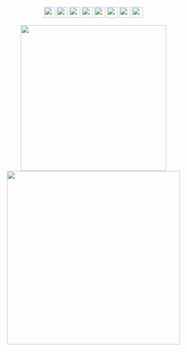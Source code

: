 <p align="center">
   <img src="https://img.shields.io/badge/ANGULAR-%2320232a?style=for-the-badge&logo=angular&logoColor=DD0031" height="25"/>
   <img src="https://img.shields.io/badge/VUEJS-%2320232a?style=for-the-badge&logo=vue.js"  height="25"/>
   <img src="https://img.shields.io/badge/react-%2320232a.svg?style=for-the-badge&logo=react&logoColor=%2361DAFB"  height="25"/>
   <img src="https://img.shields.io/badge/TypeScript-%2320232a?style=for-the-badge&logo=typescript&logoColor=007ACC" height="25"/>
   <img src="https://img.shields.io/badge/javascript-%2320232a.svg?style=for-the-badge&logo=javascript&logoColor=%23F7DF1E"  height="25"/>
   <img src="https://img.shields.io/badge/HTML5-%2320232a?style=for-the-badge&logo=html5&logoColor=E34F26"  height="25"/>
   <img src="https://img.shields.io/badge/SASS-%2320232a?style=for-the-badge&logo=sass&logoColor=CC6699"  height="25"/>
   <img src="https://img.shields.io/badge/java-%2320232a?style=for-the-badge&logo=java&logoColor=fff"  height="25"/>
   
</p>

<div align="center">
  <img width="336" src="https://github-readme-stats.vercel.app/api/top-langs/?username=tmaurie&theme=github_dark&layout=compact&hide_border=true" />
  <img width="400" src="https://github-readme-streak-stats.herokuapp.com/?user=tmaurie&theme=github-dark&hide_border=true&date_format=M+j[%2C+Y]&properties=background" />

</div>
